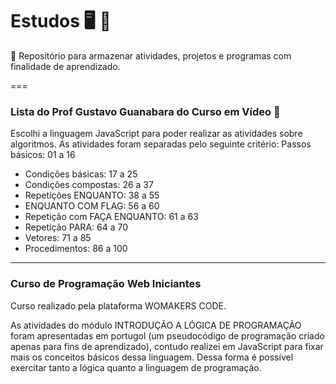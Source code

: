 # Estudos :desktop_computer: :memo:
:pencil:
Repositório para armazenar atividades, projetos e programas com finalidade de aprendizado.

===

###  Lista do Prof Gustavo Guanabara do Curso em Vídeo :open_file_folder:

Escolhi a linguagem JavaScript para poder realizar as atividades sobre algoritmos. 
As atividades foram separadas pelo seguinte critério:
Passos básicos: 01 a 16
- Condições básicas: 17 a 25
- Condições compostas: 26 a 37
- Repetições ENQUANTO: 38 a  55
- ENQUANTO COM FLAG: 56 a 60
- Repetição com FAÇA ENQUANTO: 61 a 63
- Repetição PARA: 64 a 70
- Vetores: 71 a 85
- Procedimentos: 86 a 100


---
### Curso de Programação Web Iniciantes 

Curso realizado pela plataforma WOMAKERS CODE.

As atividades do módulo INTRODUÇÃO A LÓGICA DE PROGRAMAÇÃO foram apresentadas em portugol (um pseudocódigo de programação criado apenas para fins de aprendizado), contudo realizei em JavaScript para fixar mais os conceitos básicos dessa linguagem. Dessa forma é possível exercitar tanto a lógica quanto a linguagem de programação.

